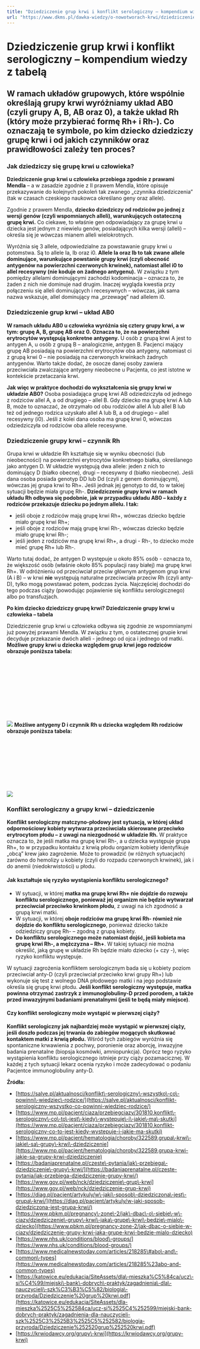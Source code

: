 ```yaml
---
title: "Dziedziczenie grup krwi i konflikt serologiczny – kompendium wiedzy z tabelą"
url: "https://www.dkms.pl/dawka-wiedzy/o-nowotworach-krwi/dziedziczenie-grup-krwi-konflikt-serologiczny-kompendium-wiedzy-tabela"
---
```


# Dziedziczenie grup krwi i konflikt serologiczny – kompendium wiedzy z tabelą

## W ramach układów grupowych, które wspólnie określają grupy krwi wyróżniamy układ AB0 (czyli grupy A, B, AB oraz 0), a także układ Rh (który może przybierać formę Rh+ i Rh-). Co oznaczają te symbole, po kim dziecko dziedziczy grupę krwi i od jakich czynników oraz prawidłowości zależy ten proces?

### Jak dziedziczy się grupę krwi u człowieka?


**Dziedziczenie grup krwi u człowieka przebiega zgodnie z prawami Mendla** – a w zasadzie zgodnie z II prawem Mendla, które opisuje przekazywanie do kolejnych pokoleń tak zwanego „czynnika dziedziczenia” (tak w czasach czeskiego naukowca określano geny oraz allele).


Zgodnie z prawem Mendla, **dziecko dziedziczy od rodziców po jednej z wersji genów (czyli wspomnianych alleli), warunkujących ostateczną grupę krwi.** Co ciekawe, to właśnie gen odpowiadający za grupę krwi u dziecka jest jednym z niewielu genów, posiadających kilka wersji (alleli) – określa się je wówczas mianem alleli wielokrotnych.


Wyróżnia się 3 allele, odpowiedzialne za powstawanie grupy krwi u potomstwa. Są to allele Ia, Ib oraz i0\. **Allele Ia oraz Ib to tak zwane allele dominujące, warunkujące powstanie grupy krwi (czyli obecność antygenów na powierzchni czerwonych krwinek), natomiast allel i0 to allel recesywny (nie koduje on żadnego antygenu).** W związku z tym pomiędzy allelami dominującymi zachodzi kodominacja – oznacza to, że żaden z nich nie dominuje nad drugim. Inaczej wygląda kwestia przy połączeniu się alleli dominujących i recesywnych – wówczas, jak sama nazwa wskazuje, allel dominujący ma „przewagę” nad allelem i0\.


### Dziedziczenie grup krwi – układ AB0


**W ramach układu AB0 u człowieka wyróżnia się cztery grupy krwi, a w tym: grupę A, B, grupę AB oraz 0\. Oznacza to, że na powierzchni erytrocytów występują konkretne antygeny.** U osób z grupą krwi A jest to antygen A, u osób z grupą B – analogicznie, antygen B. Pacjenci mający grupę AB posiadają na powierzchni erytrocytów oba antygeny, natomiast ci z grupą krwi 0 – nie posiadają na czerwonych krwinkach żadnych antygenów. Warto także dodać, że osocze danej osoby zawiera przeciwciała zwalczające antygeny nieobecne u Pacjenta, co jest istotne w kontekście przetaczania krwi.


**Jak więc w praktyce dochodzi do wykształcenia się grupy krwi w układzie AB0?** Osoba posiadająca grupę krwi AB odziedziczyła od jednego z rodziców allel A, a od drugiego – allel B. Gdy dziecko ma grupę krwi A lub B, może to oznaczać, że otrzymało od obu rodziców allel A lub allel B lub też od jednego rodzica uzyskało allel A lub B, a od drugiego – allel recesywny (i0\). Jeśli z kolei dana osoba ma grupę krwi 0, wówczas odziedziczyła od rodziców oba allele recesywne.


### Dziedziczenie grupy krwi – czynnik Rh


Grupa krwi w układzie Rh kształtuje się w wyniku obecności (lub nieobecności) na powierzchni erytrocytów konkretnego białka, określanego jako antygen D. W układzie występują dwa allele: jeden z nich to dominujący D (białko obecne), drugi – recesywny d (białko nieobecne). Jeśli dana osoba posiada genotyp DD lub Dd (czyli z genem dominującym), wówczas jej grupa krwi to Rh\+. Jeśli jednak jej genotyp to dd, to w takiej sytuacji będzie miała grupę Rh\-. **Dziedziczenie grupy krwi w ramach układu Rh odbywa się podobnie, jak w przypadku układu AB0 – każdy z rodziców przekazuje dziecku po jednym allelu. I tak:**


* jeśli oboje z rodziców mają grupę krwi Rh\+, wówczas dziecko będzie miało grupę krwi Rh\+;
* jeśli oboje z rodziców mają grupę krwi Rh\-, wówczas dziecko będzie miało grupę krwi Rh\-;
* jeśli jeden z rodziców ma grupę krwi Rh\+, a drugi \- Rh\-, to dziecko może mieć grupę Rh\+ lub Rh\-.


Warto tutaj dodać, że antygen D występuje u około 85% osób \- oznacza to, że większość osób (właśnie około 85% populacji rasy białej) ma grupę krwi Rh\+. W odróżnieniu od przeciwciał przeciw głównym antygenom grup krwi (A i B) – w krwi **nie** występują naturalne przeciwciała przeciw Rh (czyli anty\-D), tylko mogą powstawać potem, podczas życia. Najczęściej dochodzi do tego podczas ciąży (powodując pojawienie się konfliktu serologicznego) albo po transfuzjach.


**Po kim dziecko dziedziczy grupę krwi? Dziedziczenie grupy krwi u człowieka – tabela**


Dziedziczenie grup krwi u człowieka odbywa się zgodnie ze wspomnianymi już powyżej prawami Mendla. W związku z tym, o ostatecznej grupie krwi decyduje przekazanie dwóch alleli \- jednego od ojca i jednego od matki. **Możliwe grupy krwi u dziecka względem grup krwi jego rodziców obrazuje poniższa tabela:**


![](data:image/svg+xml;charset=utf-8,%3Csvg%20height='265'%20width='808'%20xmlns='http://www.w3.org/2000/svg'%20version='1.1'%3E%3C/svg%3E)![]()![](https://assets-eu-01.kc-usercontent.com:443/bed48093-082e-0109-4b5f-7bdadab5eedd/78a3998b-a678-4ad9-858c-b4dd2e6671a5/Grupy%20krwi.jpg?w=808&h=265&auto=format&lossless=true&fit=crop)
**Możliwe antygeny D i czynnik Rh u dziecka względem Rh rodziców obrazuje poniższa tabela:**


![](data:image/svg+xml;charset=utf-8,%3Csvg%20height='231'%20width='838'%20xmlns='http://www.w3.org/2000/svg'%20version='1.1'%3E%3C/svg%3E)![]()![](https://assets-eu-01.kc-usercontent.com:443/bed48093-082e-0109-4b5f-7bdadab5eedd/c3afcd4e-b889-4c32-bcab-dcbd85fd4104/Grupy%20krwi%202.jpg?w=838&h=231&auto=format&lossless=true&fit=crop)
### Konflikt serologiczny a grupy krwi – dziedziczenie


**Konflikt serologiczny matczyno\-płodowy jest sytuacją, w której układ odpornościowy kobiety wytwarza przeciwciała skierowane przeciwko erytrocytom płodu – z uwagi na niezgodność w układzie Rh.** W praktyce oznacza to, że jeśli matka ma grupę krwi Rh\-, a u dziecka występuje grupa Rh\+, to w przypadku kontaktu z krwią płodu organizm kobiety identyfikuje „obcą” krew jako zagrożenie. Może to prowadzić (w różnych sytuacjach) zarówno do hemolizy u kobiety (czyli do rozpadu czerwonych krwinek), jak i do anemii (niedokrwistości) u płodu.


#### Jak kształtuje się ryzyko wystąpienia konfliktu serologicznego?


* W sytuacji, w której **matka ma grupę krwi Rh\+ nie dojdzie do rozwoju konfliktu serologicznego, ponieważ jej organizm nie będzie wytwarzał przeciwciał przeciwko krwinkom płodu**, z uwagi na ich zgodność a grupą krwi matki.
* W sytuacji, w której **oboje rodziców ma grupę krwi Rh\- również nie dojdzie do konfliktu serologicznego**, ponieważ dziecko także odziedziczy grupę Rh\- – zgodną z grupą kobiety.
* **Do konfliktu serologicznego może natomiast dojść, jeśli kobieta ma grupę krwi Rh\-, a mężczyzna – Rh\+**. W takiej sytuacji nie można określić, jaką grupę w układzie Rh będzie miało dziecko (\+ czy \-), więc ryzyko konfliktu występuje.


W sytuacji zagrożenia konfliktem serologicznym bada się u kobiety poziom przeciwciał anty\-D (czyli przeciwciał przeciwko krwi grupy Rh\+) lub wykonuje się test z wolnego DNA płodowego matki i na jego podstawie określa się grupę krwi płodu. **Jeśli konflikt serologiczny występuje, matka powinna otrzymać zastrzyk z immunoglobuliny\-D przed porodem, a także przed inwazyjnymi badaniami prenatalnymi (jeśli te będą miały miejsce)**.


#### Czy konflikt serologiczny może wystąpić w pierwszej ciąży?


**Konflikt serologiczny jak najbardziej może wystąpić w pierwszej ciąży, jeśli doszło podczas jej trwania do zabiegów mogących skutkować kontaktem matki z krwią płodu.** Wśród tych zabiegów wyróżnia się spontaniczne krwawienia z pochwy, poronienie oraz aborcję, inwazyjne badania prenatalne (biopsja kosmówki, amniopunkcja). Oprócz tego ryzyko wystąpienia konfliktu serologicznego istnieje przy ciąży pozamacicznej. W każdej z tych sytuacji lekarz ocenia ryzyko i może zadecydować o podaniu Pacjentce immunoglobuliny anty\-D.


**Źródła:**


* [https://salve.pl/aktualnosci/konflikt\-serologiczny\-wszystko\-co\-powinni\-wiedziec\-rodzice/](https://salve.pl/aktualnosci/konflikt-serologiczny-wszystko-co-powinni-wiedziec-rodzice/)
* [https://www.mp.pl/pacjent/ciaza/przebiegciazy/301810,konflikt\-serologiczny\-co\-to\-jest\-kiedy\-wystepuje\-i\-jakie\-ma\-skutki](https://www.mp.pl/pacjent/ciaza/przebiegciazy/301810,konflikt-serologiczny-co-to-jest-kiedy-wystepuje-i-jakie-ma-skutki)
* [https://www.mp.pl/pacjent/hematologia/choroby/322589,grupa\-krwi\-jakie\-sa\-grupy\-krwi\-dziedziczenie](https://www.mp.pl/pacjent/hematologia/choroby/322589,grupa-krwi-jakie-sa-grupy-krwi-dziedziczenie)
* [https://badaniaprenatalne.pl/czeste\-pytania/jak\-przebiega\-dziedziczenie\-grupy\-krwi/](https://badaniaprenatalne.pl/czeste-pytania/jak-przebiega-dziedziczenie-grupy-krwi/)
* [https://www.gov.pl/web/nck/dziedziczenie\-grup\-krwi](https://www.gov.pl/web/nck/dziedziczenie-grup-krwi)
* [https://diag.pl/pacjent/artykuly/w\-jaki\-sposob\-dziedziczona\-jest\-grupa\-krwi/](https://diag.pl/pacjent/artykuly/w-jaki-sposob-dziedziczona-jest-grupa-krwi/)
* [https://www.pbkm.pl/pregnancy\-zone\-2/jak\-dbac\-o\-siebie\-w\-ciazy/dziedziczenie\-grupy\-krwi\-jaka\-grupe\-krwi\-bedzie\-mialo\-dziecko](https://www.pbkm.pl/pregnancy-zone-2/jak-dbac-o-siebie-w-ciazy/dziedziczenie-grupy-krwi-jaka-grupe-krwi-bedzie-mialo-dziecko)
* [https://www.nhs.uk/conditions/blood\-groups/](https://www.nhs.uk/conditions/blood-groups/)
* [https://www.medicalnewstoday.com/articles/218285\#abo\-and\-common\-types](https://www.medicalnewstoday.com/articles/218285%23abo-and-common-types)
* [https://katowice.eu/edukacja/SiteAssets/dla\-mieszka%C5%84ca/ucz\-si%C4%99/miejski\-bank\-dobrych\-praktyk/zagadnienia\-dla\-nauczycieli\-szk%C3%B3%C5%82/biologia\-przyroda/Dziedziczenie%20grup%20krwi.pdf](https://katowice.eu/edukacja/SiteAssets/dla-mieszka%2525C5%252584ca/ucz-si%2525C4%252599/miejski-bank-dobrych-praktyk/zagadnienia-dla-nauczycieli-szk%2525C3%2525B3%2525C5%252582/biologia-przyroda/Dziedziczenie%252520grup%252520krwi.pdf)
* [https://krwiodawcy.org/grupy\-krwi](https://krwiodawcy.org/grupy-krwi)

